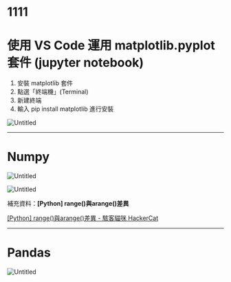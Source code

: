 # 1111

# 使用 VS Code 運用 matplotlib.pyplot 套件 (jupyter notebook)

1. 安裝 matplotlib 套件
2. 點選「終端機」(Terminal)
3. 新建終端
4. 輸入 pip install matplotlib 進行安裝

![Untitled](https://i.imgur.com/x8XHXP6.png)

---

# Numpy

![Untitled](https://i.imgur.com/s3sVrZU.png)

![Untitled](https://i.imgur.com/raTQONA.png)

補充資料：****[Python] range()與arange()差異****

[[Python] range()與arange()差異 - 駭客貓咪 HackerCat](https://hackercat.org/python/python-range-and-arange)

---

# Pandas

![Untitled](https://i.imgur.com/O98UpY3.png)
